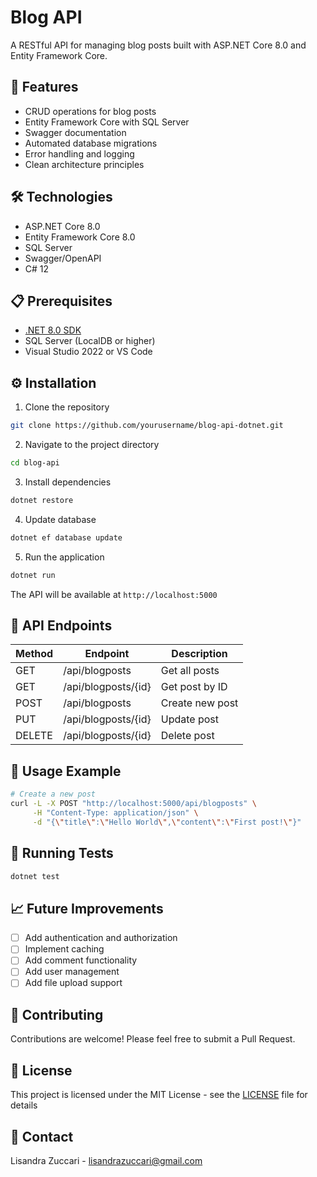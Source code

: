 # Blog API

A RESTful API for managing blog posts built with ASP.NET Core 8.0 and Entity Framework Core.

## 🚀 Features

- CRUD operations for blog posts
- Entity Framework Core with SQL Server
- Swagger documentation
- Automated database migrations
- Error handling and logging
- Clean architecture principles

## 🛠️ Technologies

- ASP.NET Core 8.0
- Entity Framework Core 8.0
- SQL Server
- Swagger/OpenAPI
- C# 12

## 📋 Prerequisites

- [.NET 8.0 SDK](https://dotnet.microsoft.com/download)
- SQL Server (LocalDB or higher)
- Visual Studio 2022 or VS Code

## ⚙️ Installation

1. Clone the repository
```bash
git clone https://github.com/yourusername/blog-api-dotnet.git
```

2. Navigate to the project directory
```bash
cd blog-api
```

3. Install dependencies
```bash
dotnet restore
```

4. Update database
```bash
dotnet ef database update
```

5. Run the application
```bash
dotnet run
```

The API will be available at `http://localhost:5000`

## 🔄 API Endpoints

| Method | Endpoint | Description |
|--------|----------|-------------|
| GET    | /api/blogposts | Get all posts |
| GET    | /api/blogposts/{id} | Get post by ID |
| POST   | /api/blogposts | Create new post |
| PUT    | /api/blogposts/{id} | Update post |
| DELETE | /api/blogposts/{id} | Delete post |

## 📝 Usage Example

```bash
# Create a new post
curl -L -X POST "http://localhost:5000/api/blogposts" \
     -H "Content-Type: application/json" \
     -d "{\"title\":\"Hello World\",\"content\":\"First post!\"}"
```

## 🧪 Running Tests

```bash
dotnet test
```

## 📈 Future Improvements

- [ ] Add authentication and authorization
- [ ] Implement caching
- [ ] Add comment functionality
- [ ] Add user management
- [ ] Add file upload support

## 👥 Contributing

Contributions are welcome! Please feel free to submit a Pull Request.

## 📄 License

This project is licensed under the MIT License - see the [LICENSE](https://github.com/lisandrazuccari/blog-api-dotnet/blob/8700f3a5333fa9de361074d3273bc253aca57744/LICENCE.md) file for details

## 📧 Contact

Lisandra Zuccari - lisandrazuccari@gmail.com
